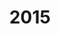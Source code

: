---
title: "2015"
collection: publications
permalink: /publication/2010-10-01-paper
excerpt: "<br/><img src='/images/2015-3.png' alt='www' width='300' height='200' style='float:left'>"
paperurl: 'https://onlinelibrary.wiley.com/doi/10.1111/cgf.12527'
citation: 'Weiming Wang, Haiyuan Chao, Jing Tong, Zhouwang Yang, Xin Tong, Hang Li, Xiuping Liu and Ligang Liu. (2014). &quot;Saliency-Preserving Slicing Optimization for Effective 3D Printing.&quot; <i>Computer Graphics Forum  (Proc. Eurographics 2016)</i>. 2015 34(6): 148-160. CCF: B.'
---